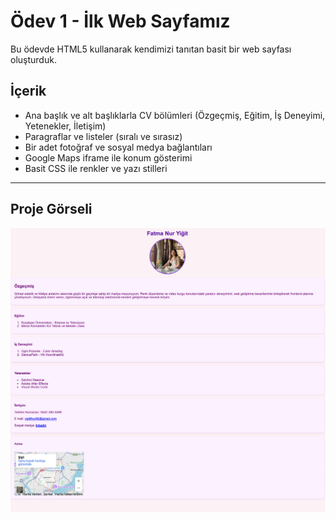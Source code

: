 # Ödev 1 - İlk Web Sayfamız

Bu ödevde HTML5 kullanarak kendimizi tanıtan basit bir web sayfası oluşturduk.

## İçerik

- Ana başlık ve alt başlıklarla CV bölümleri (Özgeçmiş, Eğitim, İş Deneyimi, Yetenekler, İletişim)
- Paragraflar ve listeler (sıralı ve sırasız)
- Bir adet fotoğraf ve sosyal medya bağlantıları
- Google Maps iframe ile konum gösterimi
- Basit CSS ile renkler ve yazı stilleri

---

## Proje Görseli

![Ekran Resmi](images/Ekran_Resmi.png)
